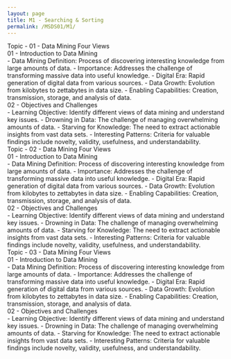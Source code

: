 ```yaml
---
layout: page
title: M1 - Searching & Sorting
permalink: /MSDS01/M1/
---
```


<div class="btn note2">Topic - 01 - Data Mining Four Views</div>
<div class="btn note3" markdown="1">
<div class="btn note4">01 - Introduction to Data Mining</div>
- Data Mining Definition: Process of discovering interesting knowledge from large amounts of data.
- Importance: Addresses the challenge of transforming massive data into useful knowledge.
- Digital Era: Rapid generation of digital data from various sources.
- Data Growth: Evolution from kilobytes to zettabytes in data size.
- Enabling Capabilities: Creation, transmission, storage, and analysis of data.
</div>
<div class="btn note3" markdown="1">
<div class="btn note4">02 - Objectives and Challenges</div>
- Learning Objective: Identify different views of data mining and understand key issues.
- Drowning in Data: The challenge of managing overwhelming amounts of data.
- Starving for Knowledge: The need to extract actionable insights from vast data sets.
- Interesting Patterns: Criteria for valuable findings include novelty, validity, usefulness, and understandability.
</div>

<div class="btn note2">Topic - 02 - Data Mining Four Views</div>
<div class="btn note3" markdown="1">
<div class="btn note4">01 - Introduction to Data Mining</div>
- Data Mining Definition: Process of discovering interesting knowledge from large amounts of data.
- Importance: Addresses the challenge of transforming massive data into useful knowledge.
- Digital Era: Rapid generation of digital data from various sources.
- Data Growth: Evolution from kilobytes to zettabytes in data size.
- Enabling Capabilities: Creation, transmission, storage, and analysis of data.
</div>
<div class="btn note3" markdown="1">
<div class="btn note4">02 - Objectives and Challenges</div>
- Learning Objective: Identify different views of data mining and understand key issues.
- Drowning in Data: The challenge of managing overwhelming amounts of data.
- Starving for Knowledge: The need to extract actionable insights from vast data sets.
- Interesting Patterns: Criteria for valuable findings include novelty, validity, usefulness, and understandability.
</div>

<div class="btn note2">Topic - 03 - Data Mining Four Views</div>
<div class="btn note3" markdown="1">
<div class="btn note4">01 - Introduction to Data Mining</div>
- Data Mining Definition: Process of discovering interesting knowledge from large amounts of data.
- Importance: Addresses the challenge of transforming massive data into useful knowledge.
- Digital Era: Rapid generation of digital data from various sources.
- Data Growth: Evolution from kilobytes to zettabytes in data size.
- Enabling Capabilities: Creation, transmission, storage, and analysis of data.
</div>
<div class="btn note3" markdown="1">
<div class="btn note4">02 - Objectives and Challenges</div>
- Learning Objective: Identify different views of data mining and understand key issues.
- Drowning in Data: The challenge of managing overwhelming amounts of data.
- Starving for Knowledge: The need to extract actionable insights from vast data sets.
- Interesting Patterns: Criteria for valuable findings include novelty, validity, usefulness, and understandability.
</div>